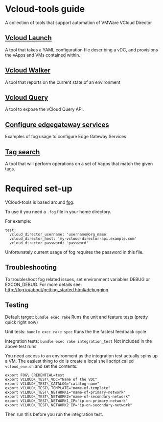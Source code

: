 Vcloud-tools guide
============

A collection of tools that support automation of VMWare VCloud Director

## [Vcloud Launch][vcloud-launch]
A tool that takes a YAML configuration file describing a vDC, and provisions
the vApps and VMs contained within.

## [Vcloud Walker][vcloudwalker]
A tool that reports on the current state of an environment

## [Vcloud Query][vcloud-query]
A tool to expose the vCloud Query API.

## [Configure edgegateway services][edgegateway]
Examples of fog usage to configure Edge Gateway Services

## [Tag search][tag_search]
A tool that will perform operations on a set of Vapps that match the given tags.

Required set-up
===============

VCloud-tools is based around [fog].

To use it you need a `.fog` file in your home directory.

For example:

    test:
      vcloud_director_username: 'username@org_name'
      vcloud_director_host: 'my-vcloud-director-api.example.com'
      vcloud_director_password: 'password'

Unfortunately current usage of fog requires the password in this file.

## Troubleshooting

To troubleshoot fog related issues, set environment variables DEBUG or EXCON_DEBUG.
For more details see: http://fog.io/about/getting_started.html#debugging.

## Testing

Default target: `bundle exec rake`
Runs the unit and feature tests (pretty quick right now)

Unit tests: `bundle exec rake spec`
Runs the the fastest feedback cycle

Integration tests: `bundle exec rake integration_test`
Not included in the above test runs


You need access to an environment as the integration test actually spins up a
VM. The easiest thing to do is create a local shell script called
`vcloud_env.sh` and set the contents:

    export FOG\_CREDENTIAL=test
    export VCLOUD\_TEST\_VDC="Name of the VDC"
    export VCLOUD\_TEST\_CATALOG="catalog-name"
    export VCLOUD\_TEST\_TEMPLATE="name-of-template"
    export VCLOUD\_TEST\_NETWORK1="name-of-primary-network"
    export VCLOUD\_TEST\_NETWORK2="name-of-secondary-network"
    export VCLOUD\_TEST\_NETWORK1_IP="ip-on-primary-network"
    export VCLOUD\_TEST\_NETWORK2_IP="ip-on-secondary-network"

Then run this before you run the integration test.


[vcloudwalker]: https://github.com/alphagov/vcloud-walker
[edgegateway]: docs/edgegateway.md
[tag_search]: docs/tag_search.md
[vcloud-launch]: docs/vcloud-launch.md
[vcloud-query]: docs/vcloud-query.md
[fog]: http://fog.io/
